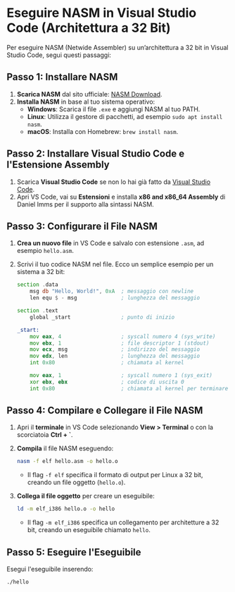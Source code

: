 # Eseguire NASM in Visual Studio Code (Architettura a 32 Bit)

Per eseguire NASM (Netwide Assembler) su un’architettura a 32 bit in Visual Studio Code, segui questi passaggi:

## Passo 1: Installare NASM
1. **Scarica NASM** dal sito ufficiale: [NASM Download](https://www.nasm.us/).
2. **Installa NASM** in base al tuo sistema operativo:
   - **Windows**: Scarica il file `.exe` e aggiungi NASM al tuo PATH.
   - **Linux**: Utilizza il gestore di pacchetti, ad esempio `sudo apt install nasm`.
   - **macOS**: Installa con Homebrew: `brew install nasm`.

## Passo 2: Installare Visual Studio Code e l'Estensione Assembly
1. Scarica **Visual Studio Code** se non lo hai già fatto da [Visual Studio Code](https://code.visualstudio.com/).
2. Apri VS Code, vai su **Estensioni** e installa **x86 and x86_64 Assembly** di Daniel Imms per il supporto alla sintassi NASM.

## Passo 3: Configurare il File NASM
1. **Crea un nuovo file** in VS Code e salvalo con estensione `.asm`, ad esempio `hello.asm`.
2. Scrivi il tuo codice NASM nel file. Ecco un semplice esempio per un sistema a 32 bit:

    ```asm
    section .data
        msg db "Hello, World!", 0xA  ; messaggio con newline
        len equ $ - msg              ; lunghezza del messaggio

    section .text
        global _start                ; punto di inizio

    _start:
        mov eax, 4                   ; syscall numero 4 (sys_write)
        mov ebx, 1                   ; file descriptor 1 (stdout)
        mov ecx, msg                 ; indirizzo del messaggio
        mov edx, len                 ; lunghezza del messaggio
        int 0x80                     ; chiamata al kernel

        mov eax, 1                   ; syscall numero 1 (sys_exit)
        xor ebx, ebx                 ; codice di uscita 0
        int 0x80                     ; chiamata al kernel per terminare
    ```

## Passo 4: Compilare e Collegare il File NASM
1. Apri il **terminale** in VS Code selezionando **View > Terminal** o con la scorciatoia **Ctrl + `**.
2. **Compila** il file NASM eseguendo:
    ```bash
    nasm -f elf hello.asm -o hello.o
    ```
   - Il flag `-f elf` specifica il formato di output per Linux a 32 bit, creando un file oggetto (`hello.o`).

3. **Collega il file oggetto** per creare un eseguibile:
    ```bash
    ld -m elf_i386 hello.o -o hello
    ```
   - Il flag `-m elf_i386` specifica un collegamento per architetture a 32 bit, creando un eseguibile chiamato `hello`.

## Passo 5: Eseguire l'Eseguibile
Esegui l'eseguibile inserendo:
   ```bash
   ./hello
